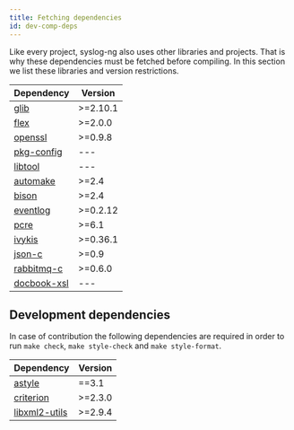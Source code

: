 ```yaml
---
title: Fetching dependencies
id: dev-comp-deps
---
```


[gh:glib]: http://github.com/GNOME/glib
[gh:flex]: https://github.com/westes/flex
[gh:openssl]: http://github.com/openssl/openssl
[ref:pkg-config]: http://www.freedesktop.org/wiki/Software/pkg-config/
[ref:libtool]: http://www.gnu.org/software/libtool/
[ref:automake]: http://www.gnu.org/software/automake/
[ref:bison]: http://www.gnu.org/software/bison/
[gh:eventlog]: https://github.com/balabit/eventlog
[ref:pcre]: http://www.pcre.org
[gh:ivykis]: http://github.com/buytenh/ivykis
[gh:json-c]: http://github.com/json-c/
[gh:rabbitmq-c]: http://github.com/alanxz/rabbitmq-c
[ref:docbook]: http://www.sagehill.net/docbookxsl/
[ref:astyle]: http://astyle.sourceforge.net/
[gh:criterion]: http://github.com/Snaipe/Criterion
[ref:libxml2]: http://www.xmlsoft.org/

Like every project, syslog-ng also uses other libraries and projects. 
That is why these dependencies must be fetched before compiling. 
In this section we list these libraries and version restrictions.

|Dependency                     |   Version    |
|-------------------------------|--------------|
|[glib][gh:glib]                |>=2.10.1      |
|[flex][gh:flex]                |>=2.0.0       |
|[openssl][gh:openssl]          |>=0.9.8       |
|[pkg-config][ref:pkg-config]   |---           |
|[libtool][ref:libtool]         |---           |
|[automake][ref:automake]       |>=2.4         |
|[bison][ref:bison]             |>=2.4         |
|[eventlog][gh:eventlog]        |>=0.2.12      |
|[pcre][ref:pcre]               |>=6.1         |
|[ivykis][gh:ivykis]            |>=0.36.1      |
|[json-c][gh:json-c]            |>=0.9         |
|[rabbitmq-c][gh:rabbitmq-c]    |>=0.6.0       |
|[docbook-xsl][ref:docbook]     |---           |

## Development dependencies

In case of contribution the following dependencies are required 
in order to run `make check`, `make style-check` and `make style-format`.

|Dependency                     |   Version    |
|-------------------------------|--------------|
|[astyle][ref:astyle]           |==3.1         |
|[criterion][gh:criterion]      |>=2.3.0       |
|[libxml2-utils][ref:libxml2]   |>=2.9.4       |
